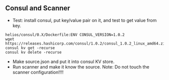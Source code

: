 ## Consul and Scanner

- Test: install consul, put key/value pair on it, and test to get value from key. <br />

```
helios/consul/0.X/Dockerfile:ENV CONSUL_VERSION=1.0.2
wget https://releases.hashicorp.com/consul/1.0.2/consul_1.0.2_linux_amd64.zip
consul kv get -recurse
consul kv delete -recurse
```

- Make source.json and put it into consul KV store. <br />
- Run scanner and make it know the source. Note: Do not touch the scanner configuration!!!! <br />
